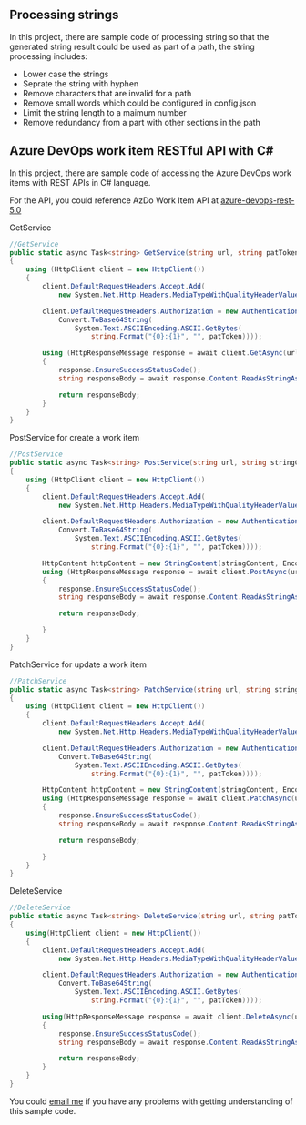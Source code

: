 ## Processing strings 
In this project, there are sample code of processing string so that the generated string result could be used as part of a path, the string processing  includes:
+ Lower case the strings
+ Seprate the string with hyphen
+ Remove characters that are invalid for a path
+ Remove small words which could be configured in config.json
+ Limit the string length to a maimum number
+ Remove redundancy from a part with other sections in the path

## Azure DevOps work item RESTful API with C#
In this project, there are sample code of accessing the Azure DevOps work items with REST APIs in C# language.

For the API, you could reference AzDo Work Item API at [azure-devops-rest-5.0](https://docs.microsoft.com/en-us/rest/api/azure/devops/wit/?view=azure-devops-rest-5.0)

GetService
```CS
//GetService
public static async Task<string> GetService(string url, string patToken)
{
    using (HttpClient client = new HttpClient())
    {
        client.DefaultRequestHeaders.Accept.Add(
            new System.Net.Http.Headers.MediaTypeWithQualityHeaderValue("application/json"));

        client.DefaultRequestHeaders.Authorization = new AuthenticationHeaderValue("Basic",
            Convert.ToBase64String(
                System.Text.ASCIIEncoding.ASCII.GetBytes(
                    string.Format("{0}:{1}", "", patToken))));

        using (HttpResponseMessage response = await client.GetAsync(url))
        {
            response.EnsureSuccessStatusCode();
            string responseBody = await response.Content.ReadAsStringAsync();

            return responseBody;
        }
    }
}
```

PostService for create a work item
```CS
//PostService
public static async Task<string> PostService(string url, string stringContent, string patToken)
{
    using (HttpClient client = new HttpClient())
    {
        client.DefaultRequestHeaders.Accept.Add(
            new System.Net.Http.Headers.MediaTypeWithQualityHeaderValue("application/json"));

        client.DefaultRequestHeaders.Authorization = new AuthenticationHeaderValue("Basic",
            Convert.ToBase64String(
                System.Text.ASCIIEncoding.ASCII.GetBytes(
                    string.Format("{0}:{1}", "", patToken))));

        HttpContent httpContent = new StringContent(stringContent, Encoding.UTF8, "application/json-patch+json"); //media type is application/json-patch+json
        using (HttpResponseMessage response = await client.PostAsync(url, httpContent))
        {
            response.EnsureSuccessStatusCode();
            string responseBody = await response.Content.ReadAsStringAsync();

            return responseBody;

        }
    }
}
```

PatchService for update a work item
```CS
//PatchService
public static async Task<string> PatchService(string url, string stringContent, string patToken)
{
    using (HttpClient client = new HttpClient())
    {
        client.DefaultRequestHeaders.Accept.Add(
            new System.Net.Http.Headers.MediaTypeWithQualityHeaderValue("application/json"));

        client.DefaultRequestHeaders.Authorization = new AuthenticationHeaderValue("Basic",
            Convert.ToBase64String(
                System.Text.ASCIIEncoding.ASCII.GetBytes(
                    string.Format("{0}:{1}", "", patToken))));

        HttpContent httpContent = new StringContent(stringContent, Encoding.UTF8, "application/json-patch+json"); //media type is application/json-patch+json
        using (HttpResponseMessage response = await client.PatchAsync(url, httpContent))
        {
            response.EnsureSuccessStatusCode();
            string responseBody = await response.Content.ReadAsStringAsync();

            return responseBody;

        }
    }
}
```

DeleteService
```CS
//DeleteService
public static async Task<string> DeleteService(string url, string patToken)
{
    using(HttpClient client = new HttpClient())
    {
        client.DefaultRequestHeaders.Accept.Add(
            new System.Net.Http.Headers.MediaTypeWithQualityHeaderValue("application/json"));

        client.DefaultRequestHeaders.Authorization = new AuthenticationHeaderValue("Basic",
            Convert.ToBase64String(
                System.Text.ASCIIEncoding.ASCII.GetBytes(
                    string.Format("{0}:{1}", "", patToken))));

        using(HttpResponseMessage response = await client.DeleteAsync(url))
        {
            response.EnsureSuccessStatusCode();
            string responseBody = await response.Content.ReadAsStringAsync();

            return responseBody;
        }
    }
}
```

You could [email me](mailto:qijiexue@outlook.com) if  you have any problems with getting understanding of this sample code.
